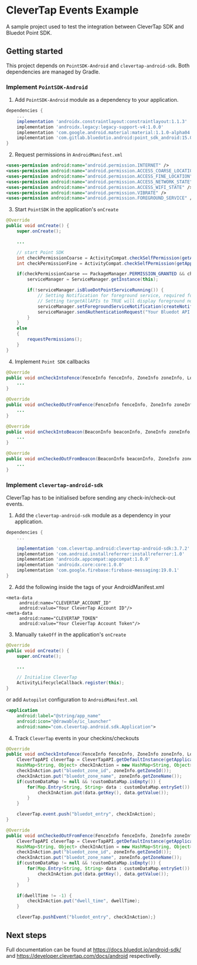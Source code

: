 # CleverTap Events Example

A sample project used to test the integration between CleverTap SDK and Bluedot Point SDK.

## Getting started

This project depends on `PointSDK-Android` and `clevertap-android-sdk`. Both dependencies are managed by Gradle.

### Implement `PointSDK-Android`

1. Add `PointSDK-Android` module as a dependency to your application.

```gradle
dependencies {
    ...
    implementation 'androidx.constraintlayout:constraintlayout:1.1.3'
    implementation 'androidx.legacy:legacy-support-v4:1.0.0'
    implementation 'com.google.android.material:material:1.1.0-alpha04'
    implementation 'com.gitlab.bluedotio.android:point_sdk_android:15.0.0'
}
```

2. Request permissions in `AndroidManifest.xml`

```xml
<uses-permission android:name="android.permission.INTERNET" />
<uses-permission android:name="android.permission.ACCESS_COARSE_LOCATION" />
<uses-permission android:name="android.permission.ACCESS_FINE_LOCATION" />
<uses-permission android:name="android.permission.ACCESS_NETWORK_STATE" />
<uses-permission android:name="android.permission.ACCESS_WIFI_STATE" />
<uses-permission android:name="android.permission.VIBRATE" />
<uses-permission android:name="android.permission.FOREGROUND_SERVICE" />
```

3. Start `PointSDK` in the application's `onCreate`

```java
@Override
public void onCreate() {
    super.onCreate();

    ...

    // start Point SDK
    int checkPermissionCoarse = ActivityCompat.checkSelfPermission(getApplicationContext(), Manifest.permission.ACCESS_COARSE_LOCATION);
    int checkPermissionFine = ActivityCompat.checkSelfPermission(getApplicationContext(), Manifest.permission.ACCESS_FINE_LOCATION);

    if(checkPermissionCoarse == PackageManager.PERMISSION_GRANTED && checkPermissionFine == PackageManager.PERMISSION_GRANTED) {
        serviceManager = ServiceManager.getInstance(this);

        if(!serviceManager.isBlueDotPointServiceRunning()) {
            // Setting Notification for foreground service, required for Android Oreo and above.
            // Setting targetAllAPIs to TRUE will display foreground notification for Android versions lower than Oreo
            serviceManager.setForegroundServiceNotification(createNotification(), false);
            serviceManager.sendAuthenticationRequest("Your Bluedot API key", this, false);
        }
    }
    else
    {
        requestPermissions();
    }
}
```

4. Implement `Point SDK` callbacks

```java
@Override
public void onCheckIntoFence(FenceInfo fenceInfo, ZoneInfo zoneInfo, LocationInfolocationInfo, Map<String, String> customDataMap, boolean b) {
    ...
}

@Override
public void onCheckedOutFromFence(FenceInfo fenceInfo, ZoneInfo zoneInfo, int dwellTime,Map<String, String> customDataMap) {
    ...
}

@Override
public void onCheckIntoBeacon(BeaconInfo beaconInfo, ZoneInfo zoneInfo, LocationInfolocationInfo, Proximity proximity, Map<String, String> customDataMap, boolean b) {
    ...
}

@Override
public void onCheckedOutFromBeacon(BeaconInfo beaconInfo, ZoneInfo zoneInfo, int dwellTime,Map<String, String> customDataMap) {
    ...
}
```

### Implement `clevertap-android-sdk`

CleverTap has to be initialised before sending any check-in/check-out events.

1. Add the `clevertap-android-sdk` module as a dependency in your application.

```gradle
dependencies {
    ...

    implementation 'com.clevertap.android:clevertap-android-sdk:3.7.2'
    implementation 'com.android.installreferrer:installreferrer:1.0'
    implementation 'androidx.appcompat:appcompat:1.0.0'
    implementation 'androidx.core:core:1.0.0'
    implementation 'com.google.firebase:firebase-messaging:19.0.1'
}
```

2. Add the following inside the <application></application> tags of your AndroidManifest.xml

```
<meta-data  
     android:name="CLEVERTAP_ACCOUNT_ID"  
     android:value="Your CleverTap Account ID"/>  
<meta-data  
     android:name="CLEVERTAP_TOKEN"  
     android:value="Your CleverTap Account Token"/>
```

3. Manually `takeOff` in the application's `onCreate`

```java
@Override
public void onCreate() {
    super.onCreate();

    ...

    // Initialise CleverTap 
    ActivityLifecycleCallback.register(this);
}
```

or add `Autopilot` configuration to `AndroidManifest.xml`

```xml
<application
    android:label="@string/app_name"
    android:icon="@drawable/ic_launcher"
    android:name="com.clevertap.android.sdk.Application">
```

4. Track `CleverTap` events in your checkins/checkouts

```java
@Override
public void onCheckIntoFence(FenceInfo fenceInfo, ZoneInfo zoneInfo, LocationInfo locationInfo, Map<String, String> customDataMap, boolean b) {
    CleverTapAPI cleverTap = CleverTapAPI.getDefaultInstance(getApplicationContext());
    HashMap<String, Object> checkInAction = new HashMap<String, Object>
    checkInAction.put("bluedot_zone_id", zoneInfo.getZoneId());
    checkInAction.put("bluedot_zone_name", zoneInfo.getZoneName());
    if(customDataMap != null && !customDataMap.isEmpty()) {
        for(Map.Entry<String, String> data : customDataMap.entrySet()) {
            checkInAction.put(data.getKey(), data.getValue());
        }
    }

    cleverTap.event.push("bluedot_entry", checkInAction);
}

@Override
public void onCheckedOutFromFence(FenceInfo fenceInfo, ZoneInfo zoneInfo, int dwellTime, Map<String, String> customDataMap) { {
    CleverTapAPI cleverTap = CleverTapAPI.getDefaultInstance(getApplicationContext());
    HashMap<String, Object> checkInAction = new HashMap<String, Object>
    checkInAction.put("bluedot_zone_id", zoneInfo.getZoneId());
    checkInAction.put("bluedot_zone_name", zoneInfo.getZoneName());
    if(customDataMap != null && !customDataMap.isEmpty()) {
        for(Map.Entry<String, String> data : customDataMap.entrySet()) {
            checkInAction.put(data.getKey(), data.getValue());
        }
    }

    if(dwellTime != -1) {
        checkInAction.put("dwell_time", dwellTime);
    }

    cleverTap.pushEvent("bluedot_entry", checkInAction);}
```

## Next steps
Full documentation can be found at https://docs.bluedot.io/android-sdk/ and https://developer.clevertap.com/docs/android respectivelly.
